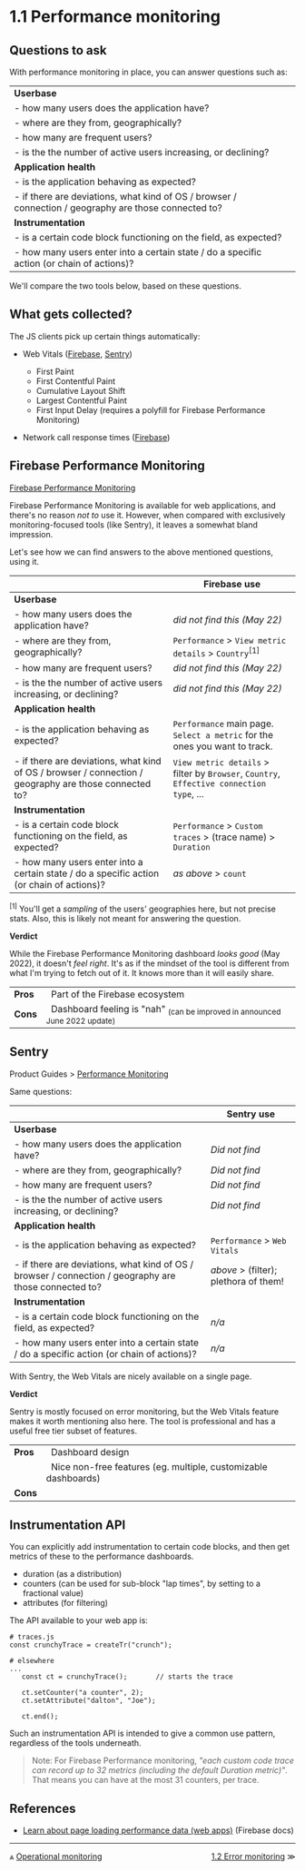 # 1.1 Performance monitoring

## Questions to ask

With performance monitoring in place, you can answer questions such as:

|||
|---|---|
|**Userbase**|
|- how many users does the application have?|
|- where are they from, geographically?|
|- how many are frequent users?|
|- is the the number of active users increasing, or declining?|
|**Application health**|
|- is the application behaving as expected?|
|- if there are deviations, what kind of OS / browser / connection / geography are those connected to?|
|**Instrumentation**|
|- is a certain code block functioning on the field, as expected?|
|- how many users enter into a certain state / do a specific action (or chain of actions)?|

<!--
The last question may be useful e.g. if considering to deprecate or change some features - does anyone even use them?
-->

We'll compare the two tools below, based on these questions.


## What gets collected?

The JS clients pick up certain things automatically:

- Web Vitals ([Firebase](https://firebase.google.com/docs/perf-mon/page-load-traces), [Sentry](https://docs.sentry.io/product/performance/web-vitals/))
   - First Paint
   - First Contentful Paint
   - Cumulative Layout Shift
   - Largest Contentful Paint
   - First Input Delay (requires a polyfill for Firebase Performance Monitoring) 

- Network call response times ([Firebase](https://firebase.google.com/docs/perf-mon/network-traces?platform=web))


## Firebase Performance Monitoring

[Firebase Performance Monitoring](https://firebase.google.com/docs/perf-mon)

Firebase Performance Monitoring is available for web applications, and there's no reason *not to* use it. However, when compared with exclusively  monitoring-focused tools (like Sentry), it leaves a somewhat bland impression.

Let's see how we can find answers to the above mentioned questions, using it.

||Firebase&nbsp;use|
|---|---|
|**Userbase**|
|- how many users does the application have?|*did not find this (May 22)*|
|- where are they from, geographically?|`Performance` > `View metric details` > `Country`<sup>[1]</sup>|
|- how many are frequent users?|*did not find this (May 22)*|
|- is the the number of active users increasing, or declining?|*did not find this (May 22)*|
|**Application health**|
|- is the application behaving as expected?|`Performance` main page.  `Select a metric` for the ones you want to track.|
|- if there are deviations, what kind of OS / browser / connection / geography are those connected to?|`View metric details` > filter by `Browser`, `Country`, `Effective connection type`, ...|
|**Instrumentation**|
|- is a certain code block functioning on the field, as expected?|`Performance` > `Custom traces` > (trace name) > `Duration`|
|- how many users enter into a certain state / do a specific action (or chain of actions)?|*as above* > `count`|

<sup>[1]</sup> You'll get a *sampling* of the users' geographies here, but not precise stats. Also, this is likely not meant for answering the question.


**Verdict**

While the Firebase Performance Monitoring dashboard *looks good* (May 2022), it doesn't *feel right*. It's as if the mindset of the tool is different from what I'm trying to fetch out of it. It knows more than it will easily share.


|||
|---|---|
|**Pros**|&nbsp;&nbsp;Part of the Firebase ecosystem|
|**Cons**|&nbsp;&nbsp;Dashboard feeling is "nah" <sub>(can be improved in announced June 2022 update)</sub>|



## Sentry

Product Guides > [Performance Monitoring](https://docs.sentry.io/product/performance/)

Same questions:

||Sentry&nbsp;use|
|---|---|
|**Userbase**|
|- how many users does the application have?|*Did not find*|
|- where are they from, geographically?|*Did not find*|
|- how many are frequent users?|*Did not find*|
|- is the the number of active users increasing, or declining?|*Did not find*|
|**Application health**|
|- is the application behaving as expected?|`Performance` > `Web Vitals`|
|- if there are deviations, what kind of OS / browser / connection / geography are those connected to?|*above* > (filter); plethora of them!|
|**Instrumentation**|
|- is a certain code block functioning on the field, as expected?|*n/a*|
|- how many users enter into a certain state / do a specific action (or chain of actions)?|*n/a*|

With Sentry, the Web Vitals are nicely available on a single page.

**Verdict**

Sentry is mostly focused on error monitoring, but the Web Vitals feature makes it worth mentioning also here. The tool is professional and has a useful free tier subset of features.

|||
|---|---|
|**Pros**|&nbsp;&nbsp;Dashboard design|
||&nbsp;&nbsp;Nice non-free features (eg. multiple, customizable dashboards)|
|**Cons**||



## Instrumentation API

You can explicitly add instrumentation to certain code blocks, and then get metrics of these to the performance dashboards.

- duration (as a distribution)
- counters (can be used for sub-block "lap times", by setting to a fractional value)
- attributes (for filtering)

The API available to your web app is:

```
# traces.js
const crunchyTrace = createTr("crunch");
```

```
# elsewhere
...
   const ct = crunchyTrace();		// starts the trace
   
   ct.setCounter("a counter", 2);
   ct.setAttribute("dalton", "Joe");

   ct.end();   
```

Such an instrumentation API is intended to give a common use pattern, regardless of the tools underneath. 


>Note: For Firebase Performance monitoring, *"each custom code trace can record up to 32 metrics (including the default Duration metric)"*. That means you can have at the most 31 counters, per trace.


## References

- [Learn about page loading performance data (web apps)](https://firebase.google.com/docs/perf-mon/page-load-traces) (Firebase docs)


---

<div class="wrapper" style="display: grid; grid-template-columns: 1fr 1fr;">
  <div>⩓ <a href="1-ops.md">Operational monitoring</a></div>
  <div align=right><a href="1.2-errors.md">1.2 Error monitoring</a> ≫</div>
</div>

